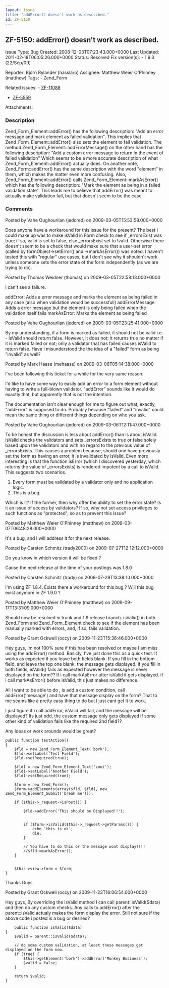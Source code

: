 ```yaml
---
layout: issue
title: "addError() doesn't work as described."
id: ZF-5150
---
```


ZF-5150: addError() doesn't work as described.
----------------------------------------------

 Issue Type: Bug Created: 2008-12-03T07:23:43.000+0000 Last Updated: 2011-02-18T06:05:26.000+0000 Status: Resolved Fix version(s): - 1.9.3 (22/Sep/09)
 
 Reporter:  Björn Rylander (hasslarp)  Assignee:  Matthew Weier O'Phinney (matthew)  Tags: - Zend\_Form
 
 Related issues: - [ZF-11088](/issues/browse/ZF-11088)
- [ZF-5559](/issues/browse/ZF-5559)
 
 Attachments: 
### Description

Zend\_Form\_Element::addError() has the following description: "Add an error message and mark element as failed validation". This implies that Zend\_Form\_Element::addError() also sets the element to fail validation. The method Zend\_Form\_Element::addErrorMessage() on the other hand has the following description: "Add a custom error message to return in the event of failed validation" Which seems to be a more accurate description of what Zend\_Form\_Element::addError() actually does. On another note, Zend\_Form::addError() has the same description with the word "element" in them, which makes the matter even more confusing. Also, Zend\_Form\_Element::addError() calls Zend\_Form\_Element::markAsError() which has the following description: "Mark the element as being in a failed validation state". This leads me to believe that addError() was meant to actually make validation fail, but that doesn't seem to be the case.

 

 

### Comments

Posted by Vahe Oughourlian (jedcred) on 2009-03-05T15:53:58.000+0000

Does anyone have a workaround for this issue for the present? The best I could make up was to make isValid in Form check to see if \_errorsExist was true; if so, valid is set to false, else \_errorsExist set to !valid. Otherwise there doesn't seem to be a check that would make sure that a user-set error (called by formObject->setError() and ->markAsError()) was noted. I haven't tested this with "regular" use cases, but I don't see why it shouldn't work unless someone sets the error state of the form independently (as we are trying to do).

 

 

Posted by Thomas Weidner (thomas) on 2009-03-05T22:58:13.000+0000

I can't see a failure.

addError: Adds a error message and marks the element as being failed in any case (also when validation would be successfull) addErrorMessage: Adds a error message but the element is only being failed when the validation itself fails markAsError: Marks the element as being failed

 

 

Posted by Vahe Oughourlian (jedcred) on 2009-03-05T23:25:41.000+0000

By my understanding, if a form is marked as failed, it should not be valid i.e. - isValid should return false. However, it does not; it returns true no matter if it is marked failed or not; only a validator that has failed causes isValid to return false. Have I misunderstood the the idea of a "failed" form as being "invalid" as well?

 

 

Posted by Mark Haase (mehaase) on 2009-03-06T05:14:38.000+0000

I've been following this ticket for a while for the very same reason.

I'd like to have some way to easily add an error to a form element without having to write a full-blown validator. "addError" sounds like it would do exactly that, but apparently that is not the intention.

The documentation isn't clear enough for me to figure out what, exactly, "addError" is supposed to do. Probably because "failed" and "invalid" could mean the same thing or different things depending on who you ask.

 

 

Posted by Vahe Oughourlian (jedcred) on 2009-03-06T12:11:47.000+0000

To be honest the discussion is less about addError() than is about isValid. isValid checks the validators and sets \_errorsExists to true or false solely based upon the validators and with no regard to the previous value of \_errorsExists. This causes a problem because, should one have previously set the form as having an error, it is invalidated by isValid. Even more interesting is that the function isError (which I discovered yesterday, which returns the value of \_errorsExists) is rendered impotent by a call to isValid. This suggests two scenarios.

1. Every form must be validated by a validator only and no application logic.
2. This is a bug.

Which is it? If the former, then why offer the ability to set the error state? Is it an issue of access by validators? If so, why not set access privileges to such functions as "protected", so as to prevent this issue?

 

 

Posted by Matthew Weier O'Phinney (matthew) on 2009-03-07T06:48:28.000+0000

It's a bug, and I will address it for the next release.

 

 

Posted by Carsten Schmitz (trady2000) on 2009-07-27T12:12:12.000+0000

Do you know in which version it will be fixed ?

Cause the next release at the time of your postings was 1.8.0

 

 

Posted by Carsten Schmitz (trady) on 2009-07-29T13:38:10.000+0000

I'm using ZF 1.8.4. Exists there a workaround for this bug ? Will this bug exist anymore in ZF 1.9.0 ?

 

 

Posted by Matthew Weier O'Phinney (matthew) on 2009-09-17T13:31:09.000+0000

Should now be resolved in trunk and 1.9 release branch. isValid() in both Zend\_Form and Zend\_Form\_Element check to see if the element has been manually marked with errors, and, if so, fails validation.

 

 

Posted by Grant Ockwell (occy) on 2009-11-23T15:36:46.000+0000

Hey guys, Im not 100% sure if this has been resolved or maybe I am miss using the addError() method. Basicly, I've just done this as a quick test. It works as expected if you leave both fields blank. If you fill in the bottom field, and leave the top one blank, the message gets displayed. If you fill in both fields, isValid() fails as expected however the message is never displayed on the form?? If i call markAsError after isValid it gets displayed. if i call markAsError() before isValid, this just makes no difference.

All i want to be able to do , is add a custom condition, call addError('message') and have that message display on the form? That to me seams like a pretty easy thing to do but I just cant get it to work.

I just figure if i call addError, isValid will fail, and the message will be displayed? Its just odd, the custom message only gets displayed if some other kind of validation fails like the required 2nd field??

Any Ideas or work arounds would be great?

 
    public function testAction() 
    {
        $fld = new Zend_Form_Element_Text('bork');
        $fld->setLabel('Test Field');
        $fld->setRequired(true);
    
        $fld1 = new Zend_Form_Element_Text('zoot');
        $fld1->setLabel('Another Field');
        $fld1->setRequired(true);
    
        $form = new Zend_Form();
        $form->addElements(array($fld, $fld1, new Zend_Form_Element_Submit('break me')));
    
        if ($this->_request->isPost()) {
    
            $fld->addError('This should be Displayed!!');
    
    
            if ($form->isValid($this->_request->getParams())) {
                echo 'this is ok';
                die;
            }
    
            // You have to do this or the message wont display!!!!   
            //$fld->markAsError();
        }
    
    
        $this->view->form = $form;
    }


Thanks Guys

 

 

Posted by Grant Ockwell (occy) on 2009-11-23T16:06:54.000+0000

Hey guys, By overriding the isValid method I can call parent::isValid($data) and then do any custom checks. Any calls to addError() after the parent::isValid actualy makes the form display the error. Still not sure if the above code i posted is a bug or desired?

 
        public function isValid($data) 
    {
        $valid = parent::isValid($data);
    
        // do some custom validation, at least these messages get displayed on the form now.
        if (true) {
            $this->getElement('bork')->addError('Monkey Business');
            $valid = false;
        }
    
        return $valid;
    }


 

 